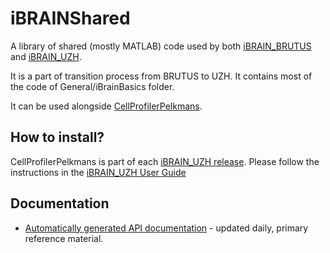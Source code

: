 iBRAINShared
============

A library of shared (mostly MATLAB) code used by both [iBRAIN_BRUTUS](https://github.com/pelkmanslab/iBRAIN_BRUTUS) and [iBRAIN_UZH](https://github.com/pelkmanslab/iBRAIN_UZH).

It is a part of transition process from BRUTUS to UZH.  It contains most of the code of 
General/iBrainBasics folder.

It can be used alongside [CellProfilerPelkmans](https://github.com/pelkmanslab/CellProfilerPelkmans).

## How to install?

CellProfilerPelkmans is part of each [iBRAIN_UZH release](https://github.com/pelkmanslab/iBRAIN_UZH/releases). Please follow the instructions in the [iBRAIN_UZH User Guide](https://github.com/pelkmanslab/iBRAIN_UZH/blob/master/doc/USER_GUIDE.md)

## Documentation

* [Automatically generated API documentation](http://jenkins.pelkmanslab.org/job/iBRAINShared_Master/iBRAINShared_API_Documentation/) -  updated daily, primary reference material.
